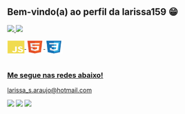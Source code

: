## Bem-vindo(a) ao perfil da larissa159 😁

 <div>
   <a href="https://github.com/larissa159">
   <img height="180em" src="https://github-readme-stats.vercel.app/apiusername=larissa159&show_icons=true&theme=tokyonight&include_all_commits=true&count_private=true"/>
   <img height="180em" src="https://github-readme-stats.vercel.app/api/top-langs/?username=larissa159&layout=compact&langs_count=6&theme=tokyonight"/>

</div>
<div style="display: inline_block"><br>
  <img align="center" alt="Js" height="30" width="40" src="https://raw.githubusercontent.com/devicons/devicon/master/icons/javascript/javascript-plain.svg">
  <img align="center" alt="HTML" height="30" width="40" src="https://raw.githubusercontent.com/devicons/devicon/master/icons/html5/html5-original.svg">
  <img align="center" alt="CSS" height="30" width="40" src="https://raw.githubusercontent.com/devicons/devicon/master/icons/css3/css3-original.svg">
</div>
 
 <br>
 
 
  ###  Me segue nas redes abaixo!
  larissa_s.araujo@hotmail.com
 
<div> 
  <a href="https://instagram.com/larissa_smaniotto" target="_blank"><img src="https://img.shields.io/badge/-Instagram-%23E4405F?style=for-the-badge&logo=instagram&logoColor=white" target="_blank"></a>
  <a href = "mailto:larissa_s.araujo@hotmail.com"><img src="https://img.shields.io/badge/-Hotmail-%23333?style=for-the-badge&logo=hotmail&logoColor=white" target="_blank"></a>
  <a href="https:" target="https://www.linkedin.com/in/larissa-smaniotto-araujo-93111023a"><img src="https://img.shields.io/badge/-LinkedIn-%230077B5?style=for-the-badge&logo=linkedin&logoColor=white" target="_blank"></a> 


</div>   
